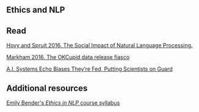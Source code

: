 Ethics and NLP
-------------------------

## Read
[Hovy and Spruit 2016. The Social Impact of Natural Language Processing.](https://www.aclweb.org/anthology/P16-2096.pdf)

[Markham 2016. The OKCupid data release fiasco](https://points.datasociety.net/okcupid-data-release-fiasco-ba0388348cd#.gmxe25gj9)

[A.I. Systems Echo Biases They’re Fed, Putting Scientists on Guard](https://www.nytimes.com/2019/11/11/technology/artificial-intelligence-bias.html?action=click&module=Well&pgtype=Homepage&section=Business&login=smartlock&auth=login-smartlock)

## Additional resources

[Emily Bender's *Ethics in NLP* course syllabus](http://faculty.washington.edu/ebender/2019_575/)

